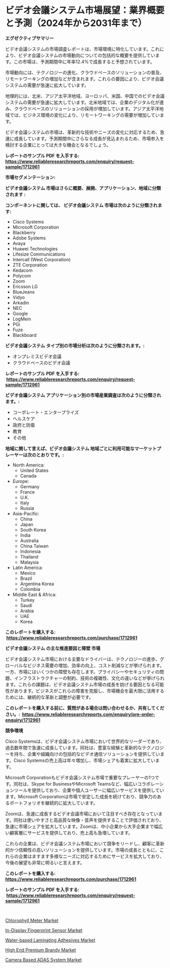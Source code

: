 <p><h1>ビデオ会議システム市場展望：業界概要と予測（2024年から2031年まで）</h1></p><p><strong>エグゼクティブサマリー</strong></p>
<p><p>ビデオ会議システムの市場調査レポートは、市場環境に特化しています。これにより、ビデオ会議システムの市場動向についての包括的な概要を提供しています。この市場は、予測期間中に年率12.4%で成長すると予想されています。</p><p>市場動向には、テクノロジーの進化、クラウドベースのソリューションの普及、リモートワーキングの増加などが含まれます。これらの要因により、ビデオ会議システムの需要が急速に拡大しています。</p><p>地理的には、北米、アジア太平洋地域、ヨーロッパ、米国、中国でのビデオ会議システムの需要が急速に拡大しています。北米地域では、企業のデジタル化が進み、クラウドベースのソリューションの採用が増加しています。アジア太平洋地域では、ビジネス環境の変化により、リモートワーキングの需要が増加しています。</p><p>ビデオ会議システムの市場は、革新的な技術やニーズの変化に対応するため、急速に成長しています。予測期間中にさらなる成長が見込まれるため、市場参入を検討する企業にとっては大きな機会となるでしょう。</p></p>
<p><strong>レポートのサンプル PDF を入手する: <a href="https://www.reliableresearchreports.com/enquiry/request-sample/1712961">https://www.reliableresearchreports.com/enquiry/request-sample/1712961</a></strong></p>
<p><strong>市場セグメンテーション:</strong></p>
<p><strong> ビデオ会議システム 市場はさらに概要、展開、アプリケーション、地域に分類されます :</strong></p>
<p><strong>コンポーネントに関しては、 ビデオ会議システム 市場は次のように分類されます: &nbsp;</strong></p>
<p><ul><li>Cisco Systems</li><li>Microsoft Corporation</li><li>Blackberry</li><li>Adobe Systems</li><li>Avaya</li><li>Huawei Technologies</li><li>Lifesize Communications</li><li>Intercall (West Corporation)</li><li>ZTE Corporation</li><li>Kedacom</li><li>Polycom</li><li>Zoom</li><li>Ericsson LG</li><li>BlueJeans</li><li>Vidyo</li><li>Arkadin</li><li>NEC</li><li>Google</li><li>LogMein</li><li>PGi</li><li>Fuze</li><li>Blackboard</li></ul></p>
<p><strong> ビデオ会議システム タイプ別の市場分析は次のように分類されます。:</strong></p>
<p><ul><li>オンプレミスビデオ会議</li><li>クラウドベースのビデオ会議</li></ul></p>
<p><strong>レポートのサンプル PDF を入手する: &nbsp;<a href="https://www.reliableresearchreports.com/enquiry/request-sample/1712961">https://www.reliableresearchreports.com/enquiry/request-sample/1712961</a></strong></p>
<p><strong> ビデオ会議システム アプリケーション別の市場産業調査は次のように分類されます。:</strong></p>
<p><ul><li>コーポレート・エンタープライズ</li><li>ヘルスケア</li><li>政府と防衛</li><li>教育</li><li>その他</li></ul></p>
<p><strong>地域に関して言えば、ビデオ会議システム 地域ごとに利用可能なマーケットプレーヤーは次のとおりです。:</strong></p>
<p><ul>
    <li>
        North America:
        <ul>
            <li>United States</li>
            <li>Canada</li>
        </ul>
    </li>
    <li>
        Europe:
        <ul>
            <li>Germany</li>
            <li>France</li>
            <li>U.K.</li>
            <li>Italy</li>
            <li>Russia</li>
        </ul>
    </li>
    <li>
        Asia-Pacific:
        <ul>
            <li>China</li>
            <li>Japan</li>
            <li>South Korea</li>
            <li>India</li>
            <li>Australia</li>
            <li>China Taiwan</li>
            <li>Indonesia</li>
            <li>Thailand</li>
            <li>Malaysia</li>
        </ul>
    </li>
    <li>
        Latin America:
        <ul>
            <li>Mexico</li>
            <li>Brazil</li>
            <li>Argentina Korea</li>
            <li>Colombia</li>
        </ul>
    </li>
    <li>
        Middle East & Africa:
        <ul>
            <li>Turkey</li>
            <li>Saudi</li>
            <li>Arabia</li>
            <li>UAE</li>
            <li>Korea</li>
        </ul>
    </li>
    </ul></p>
<p><strong>このレポートを購入する: &nbsp;<a href="https://www.reliableresearchreports.com/purchase/1712961">https://www.reliableresearchreports.com/purchase/1712961</a></strong></p>
<p><strong>ビデオ会議システム の主な推進要因と障壁 市場</strong></p>
<p><p>ビデオ会議システム市場における主要なドライバーは、テクノロジーの進歩、グローバルなビジネス需要の増加、効率の向上、コスト削減などが挙げられます。一方、市場にはいくつかの障壁も存在します。プライバシーやセキュリティの問題、インフラストラクチャーの制約、技術の複雑性、文化の違いなどが挙げられます。これらの課題は、ビデオ会議システム市場の成長を妨げる要因となる可能性があります。ビジネスがこれらの障害を克服し、市場機会を最大限に活用するためには、継続的な革新と調整が必要です。</p></p>
<p><strong>このレポートを購入する前に、質問がある場合は問い合わせるか、共有してください。:&nbsp; <a href="https://www.reliableresearchreports.com/enquiry/pre-order-enquiry/1712961">https://www.reliableresearchreports.com/enquiry/pre-order-enquiry/1712961</a></strong></p>
<p><strong>競争環境</strong></p>
<p><p>Cisco Systemsは、ビデオ会議システム市場において世界的なリーダーであり、過去数年間で急速に成長しています。同社は、豊富な経験と革新的なテクノロジーを持ち、企業や組織向けの包括的なビデオ通信ソリューションを提供しています。Cisco Systemsの売上高は年々増加し、市場シェアも着実に拡大しています。</p><p>Microsoft Corporationもビデオ会議システム市場で重要なプレーヤーの1つです。同社は、Skype for BusinessやMicrosoft Teamsなど、幅広いコラボレーションツールを提供しており、企業や個人ユーザーに幅広いサービスを提供しています。Microsoft Corporationは市場で安定した成長を続けており、競争力のあるポートフォリオを継続的に拡大しています。</p><p>Zoomは、急速に成長するビデオ会議市場において注目すべき存在となっています。同社は使いやすさと高品質な映像・音声を提供することで評価されており、急速に市場シェアを拡大しています。Zoomは、中小企業から大手企業まで幅広い顧客層にサービスを提供しており、売上高も急増しています。</p><p>これらの企業は、ビデオ会議システム市場において競争をリードし、顧客に革新的かつ信頼性の高いソリューションを提供しています。市場の成長とともに、これらの企業はますます多様なニーズに対応するためにサービスを拡大しており、今後の展望も非常に明るいと言えます。</p></p>
<p><strong>このレポートを購入する: &nbsp; <a href="https://www.reliableresearchreports.com/purchase/1712961">https://www.reliableresearchreports.com/purchase/1712961</a></strong></p>
<p><strong>レポートのサンプル PDF を入手する: &nbsp;<a href="https://www.reliableresearchreports.com/enquiry/request-sample/1712961">https://www.reliableresearchreports.com/enquiry/request-sample/1712961</a></strong><strong></strong></p>
<p>&nbsp;</p>
<p><p><a href="https://github.com/juancolorado15/Market-Research-Report-List-1/blob/main/chlorophyll-meter-market.md">Chlorophyll Meter Market</a></p><p><a href="https://ivy-potential-64b.notion.site/In-Display-Fingerprint-Sensor-Market-Centers-on-Aspects-such-as-Market-Growth-Market-Share-Market--1c3af2619d434609ad0a328601012cbe">In-Display Fingerprint Sensor Market</a></p><p><a href="https://nifty-kite-d51.notion.site/Water-based-Laminating-Adhesives-Market-A-Comprehensive-Report-of-its-Market-Share-Growth-Trends--70fe2c27b7174e539ca8963f30cac77c">Water-based Laminating Adhesives Market</a></p><p><a href="https://view.publitas.com/reportprime-1/global-high-end-premium-brandy-market-size-and-market-trends-insights-and-projections-from-2024-to-2031/">High End Premium Brandy Market</a></p><p><a href="https://github.com/dx0328/Market-Research-Report-List-1/blob/main/camera-based-adas-system-market.md">Camera Based ADAS System Market</a></p></p>